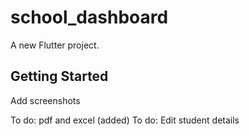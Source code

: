 # school_dashboard

A new Flutter project.

## Getting Started


Add screenshots

To do: pdf and excel (added)
To do: Edit student details
